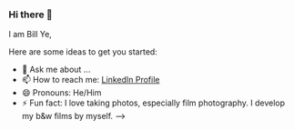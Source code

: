 ### Hi there 👋
I am Bill Ye, 

Here are some ideas to get you started:


- 💬 Ask me about ...
- 📫 How to reach me: [LinkedIn Profile](https://www.linkedin.com/in/bill-ye/)
- 😄 Pronouns: He/Him
- ⚡ Fun fact: I love taking photos, especially film photography. I develop my b&w films by myself. 
-->
